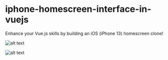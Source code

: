 # iphone-homescreen-interface-in-vuejs

Enhance your Vue.js skills by building an iOS (iPhone 13) homescreen clone!

![alt text](https://i.ibb.co/ckB3QQz/iphone-vuejs-1.png)

![alt text](https://i.ibb.co/58D5mHP/vuejs-iphone-clone.png)
